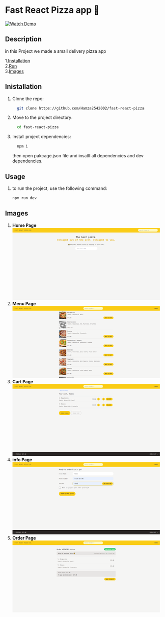 # Fast React Pizza app 🍕

[![Watch Demo](https://img.shields.io/badge/watch_demo-green)](https://main--pizza-delivery-react.netlify.app/)

## Description

in this Project we made a small delivery pizza app

1.[Installation](#installation) <br/>
2.[Run](#usage) <br/>
3.[Images](#Images) <br/>

## Inistallation

1. Clone the repo:

   ```sh
     git clone https://github.com/Hamza2542002/fast-react-pizza
   ```

2. Move to the project directory:

   ```sh
     cd fast-react-pizza
   ```

3. Install project dependencies:
   ```sh
     npm i
   ```
   then open pakcage.json file and insatll all dependencies and dev dependencies.

## Usage

1. to run the project, use the following command:
   ```sh
   npm run dev
   ```

## Images

1. **Home Page**
   <img src='./public/assets/home.png' />
2. **Menu Page**
   <img src='/public/assets/menu.png' />
3. **Cart Page**
   <img src='/public/assets/cart.png' />
4. **info Page**
   <img src='/public/assets/info.png' />
5. **Order Page**
   <img src='/public/assets/order.png' />
